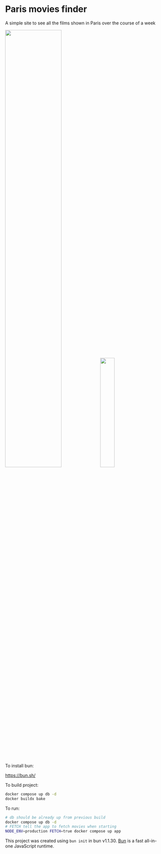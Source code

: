 # Paris movies finder

A simple site to see all the films shown in Paris over the course of a week

<img src="https://github.com/user-attachments/assets/7c1471b5-4aec-426b-9883-0613e8c534a8" width="60%"></img>
<img src="https://github.com/user-attachments/assets/4b473754-f759-49ff-a5c5-ad3faee633ac" width="30%"></img>

To install bun:

https://bun.sh/

To build project:

```bash
docker compose up db -d
docker buildx bake
```

To run:

```bash
# db should be already up from previous build
docker compose up db -d
# FETCH tell the app to fetch movies when starting
NODE_ENV=production FETCH=true docker compose up app
```

This project was created using `bun init` in bun v1.1.30. [Bun](https://bun.sh) is a fast all-in-one JavaScript runtime.
